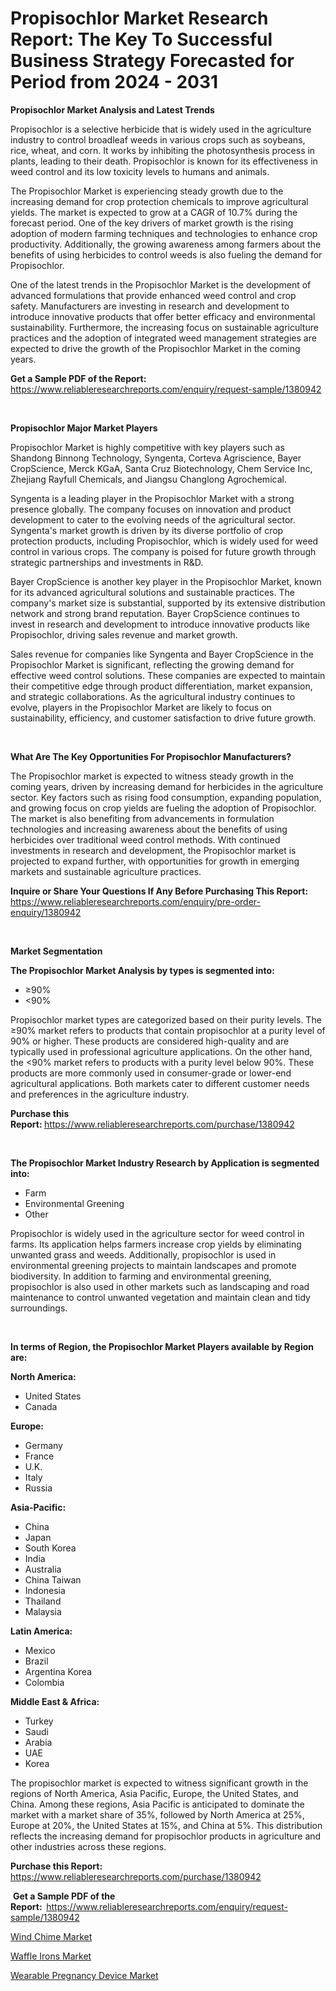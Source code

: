 <p><h1>Propisochlor Market Research Report: The Key To Successful Business Strategy Forecasted for Period from 2024 - 2031</h1></p><p><strong>Propisochlor Market Analysis and Latest Trends</strong></p>
<p><p>Propisochlor is a selective herbicide that is widely used in the agriculture industry to control broadleaf weeds in various crops such as soybeans, rice, wheat, and corn. It works by inhibiting the photosynthesis process in plants, leading to their death. Propisochlor is known for its effectiveness in weed control and its low toxicity levels to humans and animals.</p><p>The Propisochlor Market is experiencing steady growth due to the increasing demand for crop protection chemicals to improve agricultural yields. The market is expected to grow at a CAGR of 10.7% during the forecast period. One of the key drivers of market growth is the rising adoption of modern farming techniques and technologies to enhance crop productivity. Additionally, the growing awareness among farmers about the benefits of using herbicides to control weeds is also fueling the demand for Propisochlor.</p><p>One of the latest trends in the Propisochlor Market is the development of advanced formulations that provide enhanced weed control and crop safety. Manufacturers are investing in research and development to introduce innovative products that offer better efficacy and environmental sustainability. Furthermore, the increasing focus on sustainable agriculture practices and the adoption of integrated weed management strategies are expected to drive the growth of the Propisochlor Market in the coming years.</p></p>
<p><strong>Get a Sample PDF of the Report:&nbsp;</strong> <a href="https://www.reliableresearchreports.com/enquiry/request-sample/1380942">https://www.reliableresearchreports.com/enquiry/request-sample/1380942</a></p>
<p>&nbsp;</p>
<p><strong>Propisochlor Major Market Players</strong></p>
<p><p>Propisochlor Market is highly competitive with key players such as Shandong Binnong Technology, Syngenta, Corteva Agriscience, Bayer CropScience, Merck KGaA, Santa Cruz Biotechnology, Chem Service Inc, Zhejiang Rayfull Chemicals, and Jiangsu Changlong Agrochemical. </p><p>Syngenta is a leading player in the Propisochlor Market with a strong presence globally. The company focuses on innovation and product development to cater to the evolving needs of the agricultural sector. Syngenta's market growth is driven by its diverse portfolio of crop protection products, including Propisochlor, which is widely used for weed control in various crops. The company is poised for future growth through strategic partnerships and investments in R&D.</p><p>Bayer CropScience is another key player in the Propisochlor Market, known for its advanced agricultural solutions and sustainable practices. The company's market size is substantial, supported by its extensive distribution network and strong brand reputation. Bayer CropScience continues to invest in research and development to introduce innovative products like Propisochlor, driving sales revenue and market growth.</p><p>Sales revenue for companies like Syngenta and Bayer CropScience in the Propisochlor Market is significant, reflecting the growing demand for effective weed control solutions. These companies are expected to maintain their competitive edge through product differentiation, market expansion, and strategic collaborations. As the agricultural industry continues to evolve, players in the Propisochlor Market are likely to focus on sustainability, efficiency, and customer satisfaction to drive future growth.</p></p>
<p>&nbsp;</p>
<p><strong>What Are The Key Opportunities For Propisochlor Manufacturers?</strong></p>
<p><p>The Propisochlor market is expected to witness steady growth in the coming years, driven by increasing demand for herbicides in the agriculture sector. Key factors such as rising food consumption, expanding population, and growing focus on crop yields are fueling the adoption of Propisochlor. The market is also benefiting from advancements in formulation technologies and increasing awareness about the benefits of using herbicides over traditional weed control methods. With continued investments in research and development, the Propisochlor market is projected to expand further, with opportunities for growth in emerging markets and sustainable agriculture practices.</p></p>
<p><strong>Inquire or Share Your Questions If Any Before Purchasing This Report:</strong> <a href="https://www.reliableresearchreports.com/enquiry/pre-order-enquiry/1380942">https://www.reliableresearchreports.com/enquiry/pre-order-enquiry/1380942</a></p>
<p>&nbsp;</p>
<p><strong>Market Segmentation</strong></p>
<p><strong>The Propisochlor Market Analysis by types is segmented into:</strong></p>
<p><ul><li>≥90%</li><li><90%</li></ul></p>
<p><p>Propisochlor market types are categorized based on their purity levels. The ≥90% market refers to products that contain propisochlor at a purity level of 90% or higher. These products are considered high-quality and are typically used in professional agriculture applications. On the other hand, the <90% market refers to products with a purity level below 90%. These products are more commonly used in consumer-grade or lower-end agricultural applications. Both markets cater to different customer needs and preferences in the agriculture industry.</p></p>
<p><strong>Purchase this Report:&nbsp;</strong><a href="https://www.reliableresearchreports.com/purchase/1380942">https://www.reliableresearchreports.com/purchase/1380942</a></p>
<p>&nbsp;</p>
<p><strong>The Propisochlor Market Industry Research by Application is segmented into:</strong></p>
<p><ul><li>Farm</li><li>Environmental Greening</li><li>Other</li></ul></p>
<p><p>Propisochlor is widely used in the agriculture sector for weed control in farms. Its application helps farmers increase crop yields by eliminating unwanted grass and weeds. Additionally, propisochlor is used in environmental greening projects to maintain landscapes and promote biodiversity. In addition to farming and environmental greening, propisochlor is also used in other markets such as landscaping and road maintenance to control unwanted vegetation and maintain clean and tidy surroundings.</p></p>
<p>&nbsp;</p>
<p><strong>In terms of Region, the Propisochlor Market Players available by Region are:</strong></p>
<p>
    <p> <strong> North America: </strong>
        <ul>
            <li>United States</li>
            <li>Canada</li>
        </ul>
        </p> 
    <p> <strong> Europe: </strong>
        <ul>
            <li>Germany</li>
            <li>France</li>
            <li>U.K.</li>
            <li>Italy</li>
            <li>Russia</li>
        </ul>
        </p> 
    <p> <strong> Asia-Pacific: </strong>
        <ul>
            <li>China</li>
            <li>Japan</li>
            <li>South Korea</li>
            <li>India</li>
            <li>Australia</li>
            <li>China Taiwan</li>
            <li>Indonesia</li>
            <li>Thailand</li>
            <li>Malaysia</li>
        </ul>
        </p> 
    <p> <strong> Latin America: </strong>
        <ul>
            <li>Mexico</li>
            <li>Brazil</li>
            <li>Argentina Korea</li>
            <li>Colombia</li>
        </ul>
        </p> 
    <p> <strong> Middle East & Africa: </strong>
        <ul>
            <li>Turkey</li>
            <li>Saudi</li>
            <li>Arabia</li>
            <li>UAE</li>
            <li>Korea</li>
        </ul>
    </p>
    </p>
<p><p>The propisochlor market is expected to witness significant growth in the regions of North America, Asia Pacific, Europe, the United States, and China. Among these regions, Asia Pacific is anticipated to dominate the market with a market share of 35%, followed by North America at 25%, Europe at 20%, the United States at 15%, and China at 5%. This distribution reflects the increasing demand for propisochlor products in agriculture and other industries across these regions.</p></p>
<p><strong>Purchase this Report: </strong><a href="https://www.reliableresearchreports.com/purchase/1380942">https://www.reliableresearchreports.com/purchase/1380942</a></p>
<p>&nbsp;<strong>Get a Sample PDF of the Report:&nbsp;&nbsp;</strong><a href="https://www.reliableresearchreports.com/enquiry/request-sample/1380942">https://www.reliableresearchreports.com/enquiry/request-sample/1380942</a></p>
<p><strong></strong></p>
<p><p><a href="https://view.publitas.com/reportprime-1/wind-chime-market-analysis-examines-its-scope-on-growth-opportunities-and-forecasted-trends-spanning-from-2023-to-2030/">Wind Chime Market</a></p><p><a href="https://view.publitas.com/reportprime-1/global-waffle-irons-market-by-types-applications-and-major-players-with-regional-growth-rate-analysis-and-development-situation-from-2023-to-2030/">Waffle Irons Market</a></p><p><a href="https://view.publitas.com/reportprime-1/wearable-pregnancy-device-market-offers-provide-insightful-data-for-the-time-period-from-2023-to-2030-and-also-provide-analysis-based-on-application-type-and-region/">Wearable Pregnancy Device Market</a></p></p>